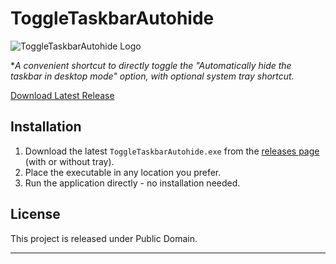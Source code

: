 # ToggleTaskbarAutohide

![ToggleTaskbarAutohide Logo](demo.gif)

**A convenient shortcut to directly toggle the "Automatically hide the taskbar in desktop mode" option, with optional system tray shortcut.*


[Download Latest Release](https://github.com/FreelanceProgrammingServices/ToggleTaskbarAutohide/releases/latest)

</div>

## Installation

1. Download the latest `ToggleTaskbarAutohide.exe` from the [releases page](https://github.com/yourusername/ToggleTaskbarAutohide/releases/latest) (with or without tray).
2. Place the executable in any location you prefer.
3. Run the application directly - no installation needed.


## License

This project is released under Public Domain.

---

</div>
